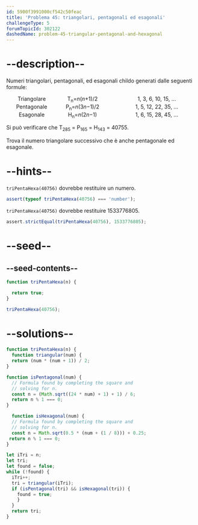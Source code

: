 ```yaml
---
id: 5900f3991000cf542c50feac
title: 'Problema 45: triangolari, pentagonali ed esagonali'
challengeType: 5
forumTopicId: 302122
dashedName: problem-45-triangular-pentagonal-and-hexagonal
---
```


# --description--

Numeri triangolari, pentagonali, ed esagonali childo generati dalle seguenti formule:

<div style='display: inline-grid; text-align: center; grid-template-columns: 135px 135px 260px; grid-template-rows: auto;'><div>Triangolare</div><div>T<sub>n</sub>=<var>n</var>(<var>n</var>+1)/2</div><div>1, 3, 6, 10, 15, ...</div></div>
<div style='display: inline-grid; text-align: center; grid-template-columns: 135px 135px 260px; grid-template-rows: auto;'><div>Pentagonale</div><div>P<sub>n</sub>=<var>n</var>(3<var>n</var>−1)/2</div><div>1, 5, 12, 22, 35, ...</div></div>
<div style='display: inline-grid; text-align: center; grid-template-columns: 135px 135px 260px; grid-template-rows: auto;'><div>Esagonale</div><div>H<sub>n</sub>=<var>n</var>(2<var>n</var>−1)</div><div>1, 6, 15, 28, 45, ...</div></div>

Si può verificare che T<sub>285</sub> = P<sub>165</sub> = H<sub>143</sub> = 40755.

Trova il numero triangolare successivo che è anche pentagonale ed esagonale.

# --hints--

`triPentaHexa(40756)` dovrebbe restituire un numero.

```js
assert(typeof triPentaHexa(40756) === 'number');
```

`triPentaHexa(40756)` dovrebbe restituire 1533776805.

```js
assert.strictEqual(triPentaHexa(40756), 1533776805);
```

# --seed--

## --seed-contents--

```js
function triPentaHexa(n) {

  return true;
}

triPentaHexa(40756);
```

# --solutions--

```js
function triPentaHexa(n) {
  function triangular(num) {
  return (num * (num + 1)) / 2;
}

function isPentagonal(num) {
  // Formula found by completing the square and
  // solving for n.
  const n = (Math.sqrt((24 * num) + 1) + 1) / 6;
  return n % 1 === 0;
}

  function isHexagonal(num) {
  // Formula found by completing the square and
  // solving for n.
  const n = Math.sqrt(0.5 * (num + (1 / 8))) + 0.25;
 return n % 1 === 0;
}

let iTri = n;
let tri;
let found = false;
while (!found) {
  iTri++;
  tri = triangular(iTri);
  if (isPentagonal(tri) && isHexagonal(tri)) {
    found = true;
    }
  }
  return tri;
}
```
